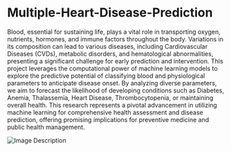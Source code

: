 # Multiple-Heart-Disease-Prediction

Blood, essential for sustaining life, plays a vital role in transporting oxygen, nutrients, hormones, and immune factors throughout the body. Variations in its composition can lead to various diseases, including Cardiovascular Diseases (CVDs), metabolic disorders, and hematological abnormalities, presenting a significant challenge for early prediction and intervention. This project leverages the computational power of machine learning models to explore the predictive potential of classifying blood and physiological parameters to anticipate disease onset. By analyzing diverse parameters, we aim to forecast the likelihood of developing conditions such as Diabetes, Anemia, Thalassemia, Heart Disease, Thrombocytopenia, or maintaining overall health. This research represents a pivotal advancement in utilizing machine learning for comprehensive health assessment and disease prediction, offering promising implications for preventive medicine and public health management.

![Image Description](https://encrypted-tbn0.gstatic.com/images?q=tbn:ANd9GcSg7_P-cTqCjxRIcW63yAI65fbl7fUyg7kE6b3p6uPtyA&s)
